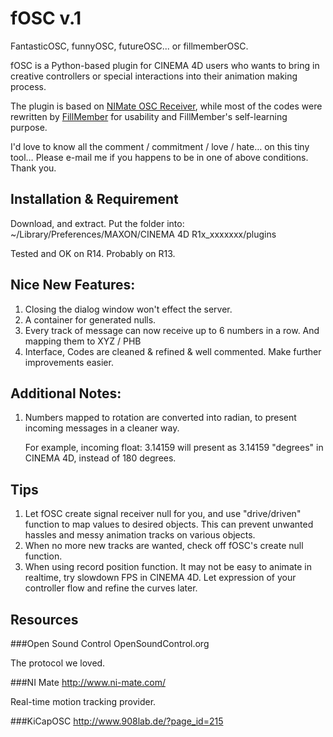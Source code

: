 # fOSC v.1
FantasticOSC, funnyOSC, futureOSC... or fillmemberOSC. 

fOSC is a Python-based plugin for CINEMA 4D users who wants to bring in creative controllers or special interactions into their animation making process. 

The plugin is based on [NIMate OSC Receiver](http://www.ni-mate.com/), while most of the codes were rewritten by [FillMember](fillmember.net) for usability and FillMember's self-learning purpose. 

I'd love to know all the comment / commitment / love / hate… on this tiny tool… Please e-mail me if you happens to be in one of above conditions. Thank you.

## Installation & Requirement
Download, and extract. Put the folder into: ~/Library/Preferences/MAXON/CINEMA 4D R1x_xxxxxxx/plugins

Tested and OK on R14. Probably on R13. 

## Nice New Features:
1. Closing the dialog window won't effect the server.
2. A container for generated nulls.
3. Every track of message can now receive up to 6 numbers in a row. And mapping them to XYZ / PHB
4. Interface, Codes are cleaned & refined & well commented. Make further improvements easier. 

## Additional Notes:
1. Numbers mapped to rotation are converted into radian, to present incoming messages in a cleaner way.
   
   For example, incoming float: 3.14159 will present as 3.14159 "degrees" in CINEMA 4D, instead of 180 degrees.
   
## Tips
1. Let fOSC create signal receiver null for you, and use "drive/driven" function to map values to desired objects. This can prevent unwanted hassles and messy animation tracks on various objects.
2. When no more new tracks are wanted, check off fOSC's create null function. 
3. When using record position function. It may not be easy to animate in realtime, try slowdown FPS in CINEMA 4D. Let expression of your controller flow and refine the curves later. 

## Resources

###Open Sound Control
OpenSoundControl.org

The protocol we loved.

###NI Mate
http://www.ni-mate.com/

Real-time motion tracking provider.

###KiCapOSC
http://www.908lab.de/?page_id=215